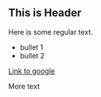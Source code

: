 ## This is Header

Here is some regular text.

* bullet 1
* bullet 2

[Link to google](https://www.google.co.in)

More text